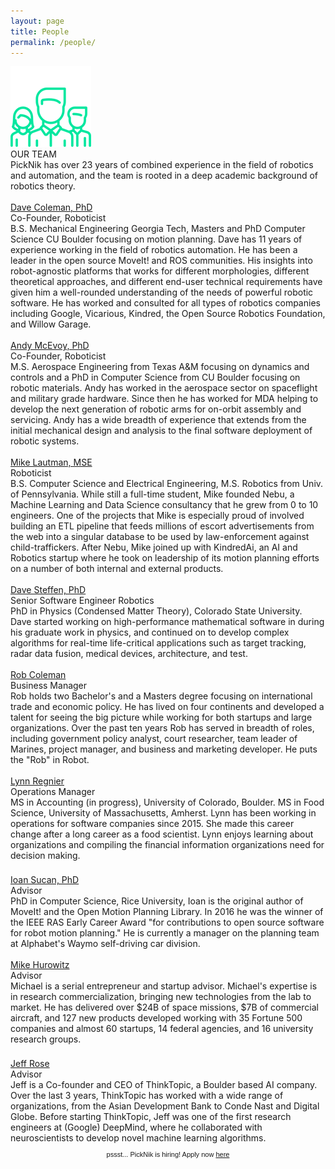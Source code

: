 ```yaml
---
layout: page
title: People
permalink: /people/
---
```

<div class="people">
    <img class="peopleIcon" src="../images/people-icon.png">
    <div class="integTitle">OUR TEAM</div>
    <div class="lineN"></div>
    <div class="integSubText">PickNik has over 23 years of combined experience in the field of robotics and automation, and the team is rooted in a deep academic background of robotics theory.
    </div>
</div>
<div class="peopleCon">
    <div class="recRow">
        <div class="recColL">
            <div class="recPadP">
                <a style="display:inline-block;" href="https://www.linkedin.com/in/davetcoleman/" target="_blank">
                    <div class="bioPic" style="background-image: url('../images/p1.jpg')"></div>
                </a><br>
                <a class="peopleName" href="https://www.linkedin.com/in/davetcoleman/" target="_blank">Dave Coleman, PhD</a>
                <div class="peoplePosition">Co-Founder, Roboticist</div>
                <div class="peopleDesc">B.S. Mechanical Engineering Georgia Tech, Masters and PhD Computer Science CU Boulder focusing on motion planning. Dave has 11 years of experience working in the field of robotics automation. He has been a leader in the open source
                    MoveIt! and ROS communities. His insights into robot-agnostic platforms that works for different morphologies, different theoretical approaches, and different end-user technical requirements have given him a well-rounded understanding
                    of the needs of powerful robotic software. He has worked and consulted for all types of robotics companies including Google, Vicarious, Kindred, the Open Source Robotics Foundation, and Willow Garage.</div>
            </div>
        </div>
        <div class="recColR">
            <div class="recPadP">
                <a style="display:inline-block;" href="https://www.linkedin.com/in/andymcevoy/" target="_blank">
                    <div class="bioPic" style="background-image: url('../images/p2.jpg')"></div>
                </a><br>
                <a class="peopleName" href="https://www.linkedin.com/in/andymcevoy/" target="_blank">Andy McEvoy, PhD</a>
                <div class="peoplePosition">Co-Founder, Roboticist</div>
                <div class="peopleDesc">M.S. Aerospace Engineering from Texas A&M focusing on dynamics and controls and a PhD in Computer Science from CU Boulder focusing on robotic materials. Andy has worked in the aerospace sector on spaceflight and military grade hardware.
                    Since then he has worked for MDA helping to develop the next generation of robotic arms for on-orbit assembly and servicing. Andy has a wide breadth of experience that extends from the initial mechanical design and analysis to
                    the final software deployment of robotic systems.</div>
            </div>
        </div>
    </div>
    <div class="recRow">
        <div class="recColL2">
            <div class="recPadP">
                <a style="display:inline-block;" href="https://www.linkedin.com/in/mikelautman/" target="_blank">
                    <div class="bioPic" style="background-image: url('../images/p3.jpg')"></div>
                </a><br>
                <a class="peopleName" href="https://www.linkedin.com/in/mikelautman/" target="_blank">Mike Lautman, MSE</a>
                <div class="peoplePosition">Roboticist</div>
                <div class="peopleDesc">B.S. Computer Science and Electrical Engineering, M.S. Robotics from Univ. of Pennsylvania. While still a full-time student, Mike founded Nebu, a Machine Learning and Data Science consultancy that he grew from 0 to 10 engineers. One
                    of the projects that Mike is especially proud of involved building an ETL pipeline that feeds millions of escort advertisements from the web into a singular database to be used by law-enforcement against child-traffickers. After
                    Nebu, Mike joined up with KindredAi, an AI and Robotics startup where he took on leadership of its motion planning efforts on a number of both internal and external products. </div>
            </div>
        </div>
        <div class="recColR2">
            <div class="recPadP">
                <a style="display:inline-block;" href="https://www.linkedin.com/in/dave-steffen-8843a95a/" target="_blank">
                    <div class="bioPic" style="background-image: url('../images/p7.jpg')"></div>
                </a><br>
                <a class="peopleName" href="https://www.linkedin.com/in/dave-steffen-8843a95a/" target="_blank">Dave Steffen, PhD</a>
                <div class="peoplePosition">Senior Software Engineer Robotics</div>
                <div class="peopleDesc">PhD in Physics (Condensed Matter Theory), Colorado State University. Dave started working on high-performance mathematical software in during his graduate work in physics, and continued on to develop complex algorithms for real-time
                    life-critical applications such as target tracking, radar data fusion, medical devices, architecture, and test.</div>
            </div>
        </div>
    </div>
    <div class="recRow" style="margin-bottom: 5px;">
        <div class="recColL margPR">
            <div class="recPadP">
                <a style="display:inline-block;" href="https://www.linkedin.com/in/robertccoleman/" target="_blank">
                    <div class="bioPic" style="background-image: url('../images/p4.jpg')"></div>
                </a><br>
                <a class="peopleName" href="https://www.linkedin.com/in/robertccoleman/" target="_blank">Rob Coleman</a>
                <div class="peoplePosition">Business Manager</div>
                <div class="peopleDesc">Rob holds two Bachelor's and a Masters degree focusing on international trade and economic policy. He has lived on four continents and developed a talent for seeing the big picture while working for both startups and large organizations.
                    Over the past ten years Rob has served in breadth of roles, including government policy analyst, court researcher, team leader of Marines, project manager, and business and marketing developer. He puts the "Rob" in Robot.
                </div>
            </div>
        </div>
        <div class="recColR3">
            <div class="recPadP">
                <a style="display:inline-block;" href="https://www.linkedin.com/in/lynn-regnier-73a8b7a3/" target="_blank">
                    <div class="bioPic" style="background-image: url('../images/p9.jpg')"></div>
                </a><br>
                <a class="peopleName" href="https://www.linkedin.com/in/lynn-regnier-73a8b7a3/" target="_blank">Lynn Regnier</a>
                <div class="peoplePosition">Operations Manager</div>
                <div class="peopleDesc">MS in Accounting (in progress), University of Colorado, Boulder. MS in Food Science, University of Massachusetts, Amherst. Lynn has been working in operations for software companies since 2015. She made this career change after a long
                    career as a food scientist. Lynn enjoys learning about organizations and compiling the financial information organizations need for decision making.
                </div>
            </div>
        </div>
    </div>
    <div class="recRow" style="margin-bottom: 5px;">
        <div class="recColL margPR">
            <div class="recPadP">
                <a style="display:inline-block;" href="https://www.linkedin.com/in/ioansucan/" target="_blank">
                    <div class="bioPic" style="background-image: url('../images/p8.jpg')"></div>
                </a><br>
                <a class="peopleName" href="https://www.linkedin.com/in/ioansucan/" target="_blank">Ioan Sucan, PhD</a>
                <div class="peoplePosition">Advisor</div>
                <div class="peopleDesc">PhD in Computer Science, Rice University, Ioan is the original author of MoveIt! and the Open Motion Planning Library. In 2016 he was the winner of the IEEE RAS Early Career Award "for contributions to open source software for robot
                    motion planning." He is currently a manager on the planning team at Alphabet's Waymo self-driving car division.
                </div>
            </div>
        </div>
        <div class="recColR3">
            <div class="recPadP">
                <a style="display:inline-block;" href="https://www.linkedin.com/in/michael-hurowitz-a016a76/" target="_blank">
                    <div class="bioPic" style="background-image: url('../images/p5.jpg')"></div>
                </a><br>
                <a class="peopleName" href="https://www.linkedin.com/in/michael-hurowitz-a016a76/" target="_blank">Mike Hurowitz</a>
                <div class="peoplePosition">Advisor</div>
                <div class="peopleDesc">Michael is a serial entrepreneur and startup advisor. Michael's expertise is in research commercialization, bringing new technologies from the lab to market. He has delivered over $24B of space missions, $7B of commercial aircraft,
                    and 127 new products developed working with 35 Fortune 500 companies and almost 60 startups, 14 federal agencies, and 16 university research groups.</div>
            </div>
        </div>
    </div>
    <div class="recRow">
        <div class="recColL margPR">
            <div class="recPadP">
                <a style="display:inline-block;" href="https://www.linkedin.com/in/rosejn/" target="_blank">
                    <div class="bioPic" style="background-image: url('../images/p6.jpg')"></div>
                </a><br>
                <a class="peopleName" href="https://www.linkedin.com/in/rosejn/" target="_blank">Jeff Rose</a>
                <div class="peoplePosition">Advisor</div>
                <div class="peopleDesc">Jeff is a Co-founder and CEO of ThinkTopic, a Boulder based AI company. Over the last 3 years, ThinkTopic has worked with a wide range of organizations, from the Asian Development Bank to Conde Nast and Digital Globe. Before starting
                    ThinkTopic, Jeff was one of the first research engineers at (Google) DeepMind, where he collaborated with neuroscientists to develop novel machine learning algorithms.</div>
            </div>
        </div>
        <div>
        </div>
    </div>
    <div class="recRow" style="font-family: 'Source Code Pro', sans-serif; font-size:11px;text-align:center;">
        <br /> pssst... PickNik is hiring! Apply now <a href="{{site.baseurl}}/jobs">here</a>
    </div>
</div>
